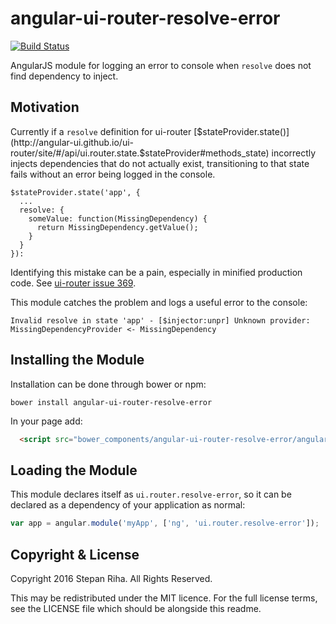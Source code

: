 angular-ui-router-resolve-error
===============================

[![Build Status](https://travis-ci.org/nonplus/angular-ui-router-resolve-error.svg?branch=master)](https://travis-ci.org/nonplus/angular-ui-router-resolve-error)

AngularJS module for logging an error to console when `resolve` does not find dependency to inject.

Motivation
----------

Currently if a `resolve` definition for ui-router [$stateProvider.state()](http://angular-ui.github.io/ui-router/site/#/api/ui.router.state.$stateProvider#methods_state)
incorrectly injects dependencies that do not actually exist, transitioning to that state fails without an error being logged in the console.

```
$stateProvider.state('app', {
  ...
  resolve: {
    someValue: function(MissingDependency) {
      return MissingDependency.getValue();
    }
  }
}):
```

Identifying this mistake can be a pain, especially in minified production code.  See [ui-router issue 369](https://github.com/angular-ui/ui-router/issues/469).

This module catches the problem and logs a useful error to the console:

```error
Invalid resolve in state 'app' - [$injector:unpr] Unknown provider: MissingDependencyProvider <- MissingDependency
```

Installing the Module
---------------------
Installation can be done through bower or npm:

``` shell
bower install angular-ui-router-resolve-error
```

In your page add:
```html
  <script src="bower_components/angular-ui-router-resolve-error/angular-ui-router-resolve-error.js"></script>
```

Loading the Module
------------------

This module declares itself as `ui.router.resolve-error`, so it can be declared as a dependency of your application as normal:

```javascript
var app = angular.module('myApp', ['ng', 'ui.router.resolve-error']);
```

Copyright & License
-------------------

Copyright 2016 Stepan Riha. All Rights Reserved.

This may be redistributed under the MIT licence. For the full license terms, see the LICENSE file which
should be alongside this readme.



